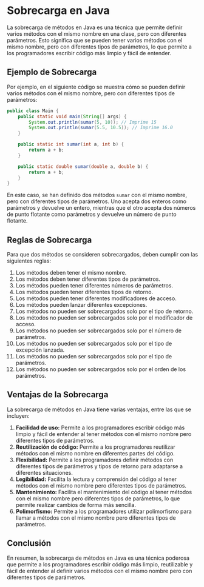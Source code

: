 # Sobrecarga en Java

La sobrecarga de métodos en Java es una técnica que permite definir varios métodos con el mismo nombre en una clase,
pero con diferentes parámetros. Esto significa que se pueden tener varios métodos con el mismo nombre, pero con
diferentes tipos de parámetros, lo que permite a los programadores escribir código más limpio y fácil de entender.

## Ejemplo de Sobrecarga

Por ejemplo, en el siguiente código se muestra cómo se pueden definir varios métodos con el mismo nombre, pero con
diferentes tipos de parámetros:

```java
public class Main {
    public static void main(String[] args) {
        System.out.println(sumar(5, 10)); // Imprime 15
        System.out.println(sumar(5.5, 10.5)); // Imprime 16.0
    }

    public static int sumar(int a, int b) {
        return a + b;
    }

    public static double sumar(double a, double b) {
        return a + b;
    }
}
```

En este caso, se han definido dos métodos `sumar` con el mismo nombre, pero con diferentes tipos de parámetros. Uno
acepta dos enteros como parámetros y devuelve un entero, mientras que el otro acepta dos números de punto flotante
como parámetros y devuelve un número de punto flotante.

## Reglas de Sobrecarga

Para que dos métodos se consideren sobrecargados, deben cumplir con las siguientes reglas:

1. Los métodos deben tener el mismo nombre.
2. Los métodos deben tener diferentes tipos de parámetros.
3. Los métodos pueden tener diferentes números de parámetros.
4. Los métodos pueden tener diferentes tipos de retorno.
5. Los métodos pueden tener diferentes modificadores de acceso.
6. Los métodos pueden lanzar diferentes excepciones.
7. Los métodos no pueden ser sobrecargados solo por el tipo de retorno.
8. Los métodos no pueden ser sobrecargados solo por el modificador de acceso.
9. Los métodos no pueden ser sobrecargados solo por el número de parámetros.
10. Los métodos no pueden ser sobrecargados solo por el tipo de excepción lanzada.
11. Los métodos no pueden ser sobrecargados solo por el tipo de parámetros.
12. Los métodos no pueden ser sobrecargados solo por el orden de los parámetros.

## Ventajas de la Sobrecarga

La sobrecarga de métodos en Java tiene varias ventajas, entre las que se incluyen:

1. **Facilidad de uso:** Permite a los programadores escribir código más limpio y fácil de entender al tener métodos con
   el mismo nombre pero diferentes tipos de parámetros.
2. **Reutilización de código:** Permite a los programadores reutilizar métodos con el mismo nombre en diferentes partes
   del código.
3. **Flexibilidad:** Permite a los programadores definir métodos con diferentes tipos de parámetros y tipos de retorno
   para adaptarse a diferentes situaciones.
4. **Legibilidad:** Facilita la lectura y comprensión del código al tener métodos con el mismo nombre pero diferentes
   tipos de parámetros.
5. **Mantenimiento:** Facilita el mantenimiento del código al tener métodos con el mismo nombre pero diferentes tipos de
   parámetros, lo que permite realizar cambios de forma más sencilla.
6. **Polimorfismo:** Permite a los programadores utilizar polimorfismo para llamar a métodos con el mismo nombre pero
   diferentes tipos de parámetros.

## Conclusión

En resumen, la sobrecarga de métodos en Java es una técnica poderosa que permite a los programadores escribir código más
limpio, reutilizable y fácil de entender al definir varios métodos con el mismo nombre pero con diferentes tipos de
parámetros.